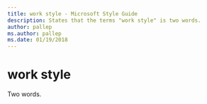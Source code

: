 ```yaml
---
title: work style - Microsoft Style Guide
description: States that the terms "work style" is two words.
author: pallep
ms.author: pallep
ms.date: 01/19/2018
---
```


# work style

Two words.
